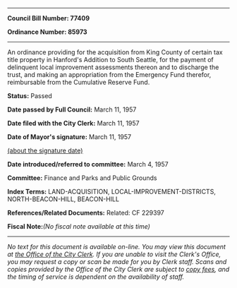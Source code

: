 

********

**Council Bill Number: 77409**
   
**Ordinance Number: 85973**
********

 An ordinance providing for the acquisition from King County of certain tax title property in Hanford's Addition to South Seattle, for the payment of delinquent local improvement assessments thereon and to discharge the trust, and making an appropriation from the Emergency Fund therefor, reimbursable from the Cumulative Reserve Fund.

**Status:** Passed
   
**Date passed by Full Council:** March 11, 1957
   
**Date filed with the City Clerk:** March 11, 1957
   
**Date of Mayor's signature:** March 11, 1957
   
[(about the signature date)](/~public/approvaldate.htm)
   
   
   
**Date introduced/referred to committee:** March 4, 1957
   
**Committee:** Finance and Parks and Public Grounds
   
   
**Index Terms:** LAND-ACQUISITION, LOCAL-IMPROVEMENT-DISTRICTS, NORTH-BEACON-HILL, BEACON-HILL

**References/Related Documents:** Related: CF 229397

**Fiscal Note:**_(No fiscal note available at this time)_
********

_No text for this document is available on-line. You may view this document at [the Office of the City Clerk](http://www.seattle.gov/leg/clerk/contactUs.htm). If you are unable to visit the Clerk's Office, you may request a copy or scan be made for you by Clerk staff. Scans and copies provided by the Office of the City Clerk are subject to [copy fees](http://clerk.seattle.gov/~public/clerkfees.htm), and the timing of service is dependent on the availability of staff._

